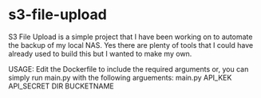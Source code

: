 # s3-file-upload
S3 File Upload is a simple project that I have been working on to automate the backup of my local NAS.
Yes there are plenty of tools that I could have already used to build this but I wanted to make my own.

USAGE:
Edit the Dockerfile to include the required arguments or, you can simply run main.py with the following arguements:
main.py API_KEK API_SECRET DIR BUCKETNAME
